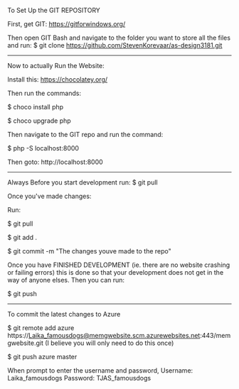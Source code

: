 To Set Up the GIT REPOSITORY

First, get GIT:
https://gitforwindows.org/

Then open GIT Bash and navigate to the folder you want to store all the files and run:
$ git clone https://github.com/StevenKorevaar/as-design3181.git

-----------------------------------------------------------------------------------------
Now to actually Run the Website:

Install this:
https://chocolatey.org/

Then run the commands:

$ choco install php

$ choco upgrade php

Then navigate to the GIT repo and run the command:

$ php -S localhost:8000

Then goto: http://localhost:8000 

---------------------------------------------------------------------------------------
Always Before you start development run:
$ git pull


Once you've made changes:

Run:

$ git pull

$ git add .

$ git commit -m "The changes youve made to the repo"

Once you have FINISHED DEVELOPMENT (ie. there are no website crashing or failing errors) 
this is done so that your development does not get in the way of anyone elses. Then you can run: 

$ git push

---------------------------------------------------------------------------------------
To commit the latest changes to Azure

$ git remote add azure https://Laika_famousdogs@memgwebsite.scm.azurewebsites.net:443/memgwebsite.git (I believe you will only need to do this once)

$ git push azure master

When prompt to enter the username and password,
Username: Laika_famousdogs
Password: TJAS_famousdogs

